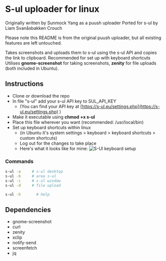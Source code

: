S-ul uploader for linux
=====================

Originally written by Sunmock Yang as a puush uploader
Ported for s-ul by Liam Svanåsbakken Crouch

Please note this README is from the original puush uploader, but all existing features are left untouched.

Takes screenshots and uploads them to s-ul using the s-ul API and copies the link to clipboard. Recommended for set up with keyboard shortcuts
<br>Utilises __gnome-screenshot__ for taking screenshots, __zenity__ for file uploads (both included in Ubuntu).

## Instructions
- Clone or download the repo
- In file "s-ul" add your s-ul API key to SUL_API_KEY
  - (You can find your API key at [https://s-ul.eu/settings.php](https://s-ul.eu/settings.php) )
- Make it executable using __chmod +x s-ul__
- Place this file wherever you want (recommended: /usr/local/bin)
- Set up keyboard shortcuts within linux
  - (in Ubuntu it's system settings > keyboard > keyboard shortcuts > custom shortcuts)
  - Log out for the changes to take place
  - Here's what it looks like for mine: ![S-Ul keyboard setup](http://puu.sh/cOyVz/8dcb1cd498.png)

### Commands
``` bash
s-ul -a		# s-ul desktop
s-ul -b		# area s-ul
s-ul -c		# s-ul window
s-ul -d		# file upload

s-ul -h  	  # help
```

## Dependencies
 - gnome-screenshot
 - curl
 - zenity
 - xclip
 - notify-send
 - screenfetch
 - jq

